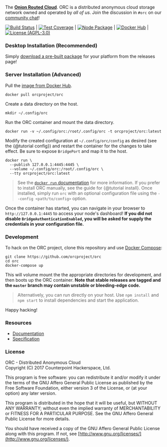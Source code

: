 The [**Onion Routed Cloud**](https://orc.network). ORC is a distributed 
anonymous cloud storage network owned and operated by _all of us_. Join 
the discussion in `#orc` on our [community chat](https://matrix.counterpointhackers.org/_matrix/client/#/room/#orc:matrix.counterpointhackers.org)!

[![Build Status](https://img.shields.io/travis/orcproject/orc.svg?style=flat-square)](https://travis-ci.org/orcproject/orc) | 
[![Test Coverage](https://img.shields.io/coveralls/orcproject/orc.svg?style=flat-square)](https://coveralls.io/r/orcproject/orc) | 
[![Node Package](https://img.shields.io/npm/v/@orcproject/orc.svg?style=flat-square)](https://www.npmjs.com/package/@orcproject/orc) | 
[![Docker Hub](https://img.shields.io/docker/pulls/orcproject/orc.svg?style=flat-square)](https://hub.docker.com/r/orcproject/orc) | 
[![License (AGPL-3.0)](https://img.shields.io/badge/license-AGPL3.0-blue.svg?style=flat-square)](https://raw.githubusercontent.com/orcproject/orc/master/LICENSE)

### Desktop Installation (Recommended)

Simply [download a pre-built package](https://github.com/orcproject/orc/releaes/latest) 
for your platform from the releases page!

### Server Installation (Advanced)

Pull the [image from Docker Hub](https://hub.docker.com/r/orcproject/orc/).

```
docker pull orcproject/orc
```

Create a data directory on the host.

```
mkdir ~/.config/orc
```

Run the ORC container and mount the data directory.

```
docker run -v ~/.config/orc:/root/.config/orc -t orcproject/orc:latest
```

Modify the created configuration at `~/.config/orc/config` as desired (see 
the {@tutorial config}) and restart the container for the changes to take 
effect. Be sure to expose `BridgePort` and map it to the host.

```
docker run \
  --publish 127.0.0.1:4445:4445 \
  --volume ~/.config/orc:/root/.config/orc \
  --tty orcproject/orc:latest
```

> See the [`docker run` documentation](https://docs.docker.com/engine/reference/commandline/run/) 
> for more information. If you prefer to install ORC manually, see the guide for 
> {@tutorial install}. Once installed, simply run `orc` with an optional 
> configuration file using the `--config <path/to/config>` option.

Once the container has started, you can navigate in your browser to 
`http://127.0.0.1:4445` to access your node's dashboard! **If you did not 
disable `BridgeAuthenticationEnabled`, you will be asked for supply the 
credentials in your configuration file.**

### Development 

To hack on the ORC project, clone this repository and use 
[Docker Compose](https://docs.docker.com/compose/):

```
git clone https://github.com/orcproject/orc
cd orc
docker-compose up
```

This will volume mount the the appropriate directories for development, and 
then boots up the ORC container. **Note that stable releases are tagged and 
the `master` branch may contain unstable or bleeding-edge code.**

> Alternatively, you can run directly on your host. Use `npm install` and 
> `npm start` to install dependencies and start the application.

Happy hacking!

### Resources

* [Documentation](https://orcproject.github.io/orc/)
* [Specification](https://raw.githubusercontent.com/orcproject/protocol/master/protocol.pdf)

### License

ORC - Distributed Anonymous Cloud  
Copyright (C) 2017  Counterpoint Hackerspace, Ltd.  

This program is free software: you can redistribute it and/or modify
it under the terms of the GNU Affero General Public License as published
by the Free Software Foundation, either version 3 of the License, or
(at your option) any later version.

This program is distributed in the hope that it will be useful,
but WITHOUT ANY WARRANTY; without even the implied warranty of
MERCHANTABILITY or FITNESS FOR A PARTICULAR PURPOSE.  See the
GNU Affero General Public License for more details.

You should have received a copy of the GNU Affero General Public License
along with this program.  If not, see
[http://www.gnu.org/licenses/](http://www.gnu.org/licenses/).
